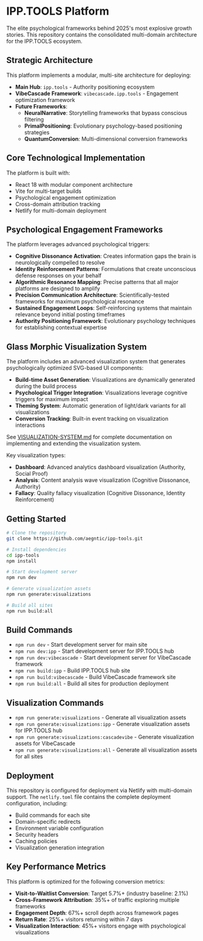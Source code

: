 # IPP.TOOLS Platform

The elite psychological frameworks behind 2025's most explosive growth stories. This repository contains the consolidated multi-domain architecture for the IPP.TOOLS ecosystem.

## Strategic Architecture

This platform implements a modular, multi-site architecture for deploying:

- **Main Hub**: `ipp.tools` - Authority positioning ecosystem
- **VibeCascade Framework**: `vibecascade.ipp.tools` - Engagement optimization framework
- **Future Frameworks**:
  - **NeuralNarrative**: Storytelling frameworks that bypass conscious filtering
  - **PrimalPositioning**: Evolutionary psychology-based positioning strategies
  - **QuantumConversion**: Multi-dimensional conversion frameworks

## Core Technological Implementation

The platform is built with:

- React 18 with modular component architecture
- Vite for multi-target builds
- Psychological engagement optimization
- Cross-domain attribution tracking
- Netlify for multi-domain deployment

## Psychological Engagement Frameworks

The platform leverages advanced psychological triggers:

- **Cognitive Dissonance Activation**: Creates information gaps the brain is neurologically compelled to resolve
- **Identity Reinforcement Patterns**: Formulations that create unconscious defense responses on your behalf
- **Algorithmic Resonance Mapping**: Precise patterns that all major platforms are designed to amplify
- **Precision Communication Architecture**: Scientifically-tested frameworks for maximum psychological resonance
- **Sustained Engagement Loops**: Self-reinforcing systems that maintain relevance beyond initial posting timeframes
- **Authority Positioning Framework**: Evolutionary psychology techniques for establishing contextual expertise

## Glass Morphic Visualization System

The platform includes an advanced visualization system that generates psychologically optimized SVG-based UI components:

- **Build-time Asset Generation**: Visualizations are dynamically generated during the build process
- **Psychological Trigger Integration**: Visualizations leverage cognitive triggers for maximum impact
- **Theming System**: Automatic generation of light/dark variants for all visualizations
- **Conversion Tracking**: Built-in event tracking on visualization interactions

See [VISUALIZATION-SYSTEM.md](docs/VISUALIZATION-SYSTEM.md) for complete documentation on implementing and extending the visualization system.

Key visualization types:

- **Dashboard**: Advanced analytics dashboard visualization (Authority, Social Proof)
- **Analysis**: Content analysis wave visualization (Cognitive Dissonance, Authority)
- **Fallacy**: Quality fallacy visualization (Cognitive Dissonance, Identity Reinforcement)

## Getting Started

```bash
# Clone the repository
git clone https://github.com/aegntic/ipp-tools.git

# Install dependencies
cd ipp-tools
npm install

# Start development server
npm run dev

# Generate visualization assets
npm run generate:visualizations

# Build all sites
npm run build:all
```

## Build Commands

- `npm run dev` - Start development server for main site
- `npm run dev:ipp` - Start development server for IPP.TOOLS hub
- `npm run dev:vibecascade` - Start development server for VibeCascade framework
- `npm run build:ipp` - Build IPP.TOOLS hub site
- `npm run build:vibecascade` - Build VibeCascade framework site
- `npm run build:all` - Build all sites for production deployment

## Visualization Commands

- `npm run generate:visualizations` - Generate all visualization assets
- `npm run generate:visualizations:ipp` - Generate visualization assets for IPP.TOOLS hub
- `npm run generate:visualizations:cascadevibe` - Generate visualization assets for VibeCascade
- `npm run generate:visualizations:all` - Generate all visualization assets for all sites

## Deployment

This repository is configured for deployment via Netlify with multi-domain support. The `netlify.toml` file contains the complete deployment configuration, including:

- Build commands for each site
- Domain-specific redirects
- Environment variable configuration
- Security headers
- Caching policies
- Visualization generation integration

## Key Performance Metrics

This platform is optimized for the following conversion metrics:

- **Visit-to-Waitlist Conversion**: Target 5.7%+ (industry baseline: 2.1%)
- **Cross-Framework Attribution**: 35%+ of traffic exploring multiple frameworks
- **Engagement Depth**: 67%+ scroll depth across framework pages
- **Return Rate**: 25%+ visitors returning within 7 days
- **Visualization Interaction**: 45%+ visitors engage with psychological visualizations
